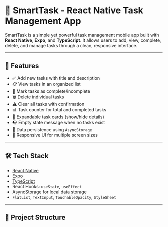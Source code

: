 # 📱 SmartTask - React Native Task Management App

SmartTask is a simple yet powerful task management mobile app built with **React Native**, **Expo**, and **TypeScript**. It allows users to add, view, complete, delete, and manage tasks through a clean, responsive interface.

---

## 🚀 Features

- ✅ Add new tasks with title and description
- 📋 View tasks in an organized list
- 🔁 Mark tasks as complete/incomplete
- 🗑 Delete individual tasks
- ⚠️ Clear all tasks with confirmation
- 📊 Task counter for total and completed tasks
- 👀 Expandable task cards (show/hide details)
- 📭 Empty state message when no tasks exist
- 🔄 Data persistence using `AsyncStorage`
- 📱 Responsive UI for multiple screen sizes

---

## 🛠 Tech Stack

- [React Native](https://reactnative.dev/)
- [Expo](https://expo.dev/)
- [TypeScript](https://www.typescriptlang.org/)
- React Hooks: `useState`, `useEffect`
- AsyncStorage for local data storage
- `FlatList`, `TextInput`, `TouchableOpacity`, `StyleSheet`

---

## 📁 Project Structure

